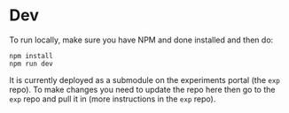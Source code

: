 # Dev

To run locally, make sure you have NPM and done installed and then do:

```
npm install
npm run dev
```

It is currently deployed as a submodule on the experiments portal (the `exp`
repo). To make changes you need to update the repo here then go to the `exp`
repo and pull it in (more instructions in the `exp` repo).
